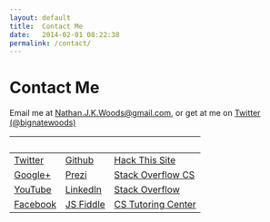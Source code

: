 ```yaml
---
layout: default
title:  Contact Me
date:   2014-02-01 08:22:38
permalink: /contact/
---
```

# Contact Me

Email me at <Nathan.J.K.Woods@gmail.com>, or get at me on [Twitter (@bignatewoods)][twitter]

&nbsp;     | &nbsp;      | &nbsp;
---------- | ----------- | --------------------
[Twitter]  | [Github]    | [Hack This Site]
[Google+]  | [Prezi]     | [Stack Overflow CS]
[YouTube]  | [LinkedIn]  | [Stack Overflow]
[Facebook] | [JS Fiddle] | [CS Tutoring Center]

[cs tutoring center]: http://www.cstutoringcenter.com/profile.php?id=2399
[facebook]:           https://www.facebook.com/NathanJKWoods
[github]:             https://github.com/bign8/
[google+]:            https://plus.google.com/113404491327587080494
[js fiddle]:          http://jsfiddle.net/user/bign8/
[linkedin]:           http://www.linkedin.com/in/nathanjkwoods/
[prezi]:              prezi.com/user/bign8
[stack overflow cs]:  http://cs.stackexchange.com/users/13044/bign8
[stack overflow]:     http://stackoverflow.com/users/3220865/bign8
[twitter]:            https://twitter.com/bignatewoods
[youtube]:            http://www.youtube.com/user/NathanW2009
[Hack This Site]:     https://www.hackthissite.org/user/view/bignatew/